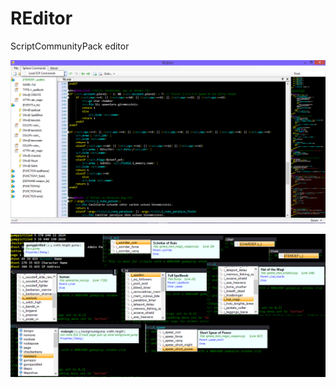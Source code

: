 # REditor
ScriptCommunityPack editor

![SphereCommunityPack Editor](https://raw.githubusercontent.com/MSAlih1/REditor/master/scpeditor2.png)

![SphereCommunityPack Editor](https://raw.githubusercontent.com/MSAlih1/REditor/master/scpeditor.png)
